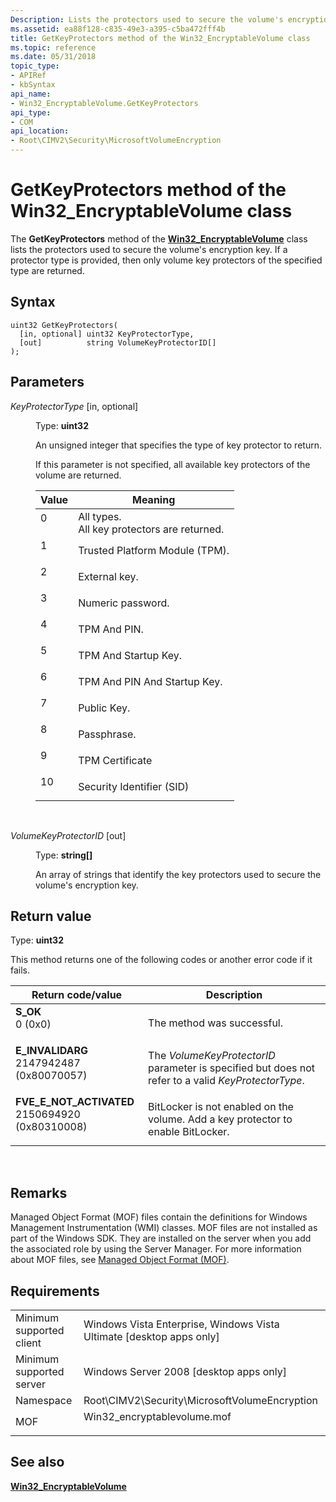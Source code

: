 ```yaml
---
Description: Lists the protectors used to secure the volume's encryption key.
ms.assetid: ea88f128-c835-49e3-a395-c5ba472fff4b
title: GetKeyProtectors method of the Win32_EncryptableVolume class
ms.topic: reference
ms.date: 05/31/2018
topic_type: 
- APIRef
- kbSyntax
api_name: 
- Win32_EncryptableVolume.GetKeyProtectors
api_type: 
- COM
api_location: 
- Root\CIMV2\Security\MicrosoftVolumeEncryption
---
```


# GetKeyProtectors method of the Win32\_EncryptableVolume class

The **GetKeyProtectors** method of the [**Win32\_EncryptableVolume**](win32-encryptablevolume.md) class lists the protectors used to secure the volume's encryption key. If a protector type is provided, then only volume key protectors of the specified type are returned.

## Syntax


```mof
uint32 GetKeyProtectors(
  [in, optional] uint32 KeyProtectorType,
  [out]          string VolumeKeyProtectorID[]
);
```



## Parameters

<dl> <dt>

*KeyProtectorType* \[in, optional\]
</dt> <dd>

Type: **uint32**

An unsigned integer that specifies the type of key protector to return.

If this parameter is not specified, all available key protectors of the volume are returned.



| Value                                                                         | Meaning                                                           |
|-------------------------------------------------------------------------------|-------------------------------------------------------------------|
| <dl> <dt>0</dt> </dl>  | All types.<br/> All key protectors are returned.<br/> |
| <dl> <dt>1</dt> </dl>  | Trusted Platform Module (TPM).<br/>                         |
| <dl> <dt>2</dt> </dl>  | External key.<br/>                                          |
| <dl> <dt>3</dt> </dl>  | Numeric password.<br/>                                      |
| <dl> <dt>4</dt> </dl>  | TPM And PIN.<br/>                                           |
| <dl> <dt>5</dt> </dl>  | TPM And Startup Key.<br/>                                   |
| <dl> <dt>6</dt> </dl>  | TPM And PIN And Startup Key.<br/>                           |
| <dl> <dt>7</dt> </dl>  | Public Key.<br/>                                            |
| <dl> <dt>8</dt> </dl>  | Passphrase.<br/>                                            |
| <dl> <dt>9</dt> </dl>  | TPM Certificate<br/>                                        |
| <dl> <dt>10</dt> </dl> | Security Identifier (SID)<br/>                              |



 

</dd> <dt>

*VolumeKeyProtectorID* \[out\]
</dt> <dd>

Type: **string\[\]**

An array of strings that identify the key protectors used to secure the volume's encryption key.

</dd> </dl>

## Return value

Type: **uint32**

This method returns one of the following codes or another error code if it fails.



| Return code/value                                                                                                                                                                  | Description                                                                                                    |
|------------------------------------------------------------------------------------------------------------------------------------------------------------------------------------|----------------------------------------------------------------------------------------------------------------|
| <dl> <dt>**S\_OK**</dt> <dt>0 (0x0)</dt> </dl>                                  | The method was successful.<br/>                                                                          |
| <dl> <dt>**E\_INVALIDARG**</dt> <dt>2147942487 (0x80070057)</dt> </dl>          | The *VolumeKeyProtectorID* parameter is specified but does not refer to a valid *KeyProtectorType*.<br/> |
| <dl> <dt>**FVE\_E\_NOT\_ACTIVATED**</dt> <dt>2150694920 (0x80310008)</dt> </dl> | BitLocker is not enabled on the volume. Add a key protector to enable BitLocker. <br/>                   |



 

## Remarks

Managed Object Format (MOF) files contain the definitions for Windows Management Instrumentation (WMI) classes. MOF files are not installed as part of the Windows SDK. They are installed on the server when you add the associated role by using the Server Manager. For more information about MOF files, see [Managed Object Format (MOF)](https://msdn.microsoft.com/library/Aa823192(v=VS.85).aspx).

## Requirements



|                                     |                                                                                                         |
|-------------------------------------|---------------------------------------------------------------------------------------------------------|
| Minimum supported client<br/> | Windows Vista Enterprise, Windows Vista Ultimate \[desktop apps only\]<br/>                       |
| Minimum supported server<br/> | Windows Server 2008 \[desktop apps only\]<br/>                                                    |
| Namespace<br/>                | Root\\CIMV2\\Security\\MicrosoftVolumeEncryption<br/>                                             |
| MOF<br/>                      | <dl> <dt>Win32\_encryptablevolume.mof</dt> </dl> |



## See also

<dl> <dt>

[**Win32\_EncryptableVolume**](win32-encryptablevolume.md)
</dt> </dl>

 

 





